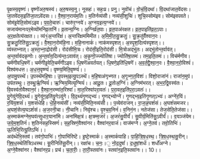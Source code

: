 

  
पृ॒क्षस्य॒वृष्णः॑। वृष्णो॑अरु॒षस्य॑। अ॒रु॒षस्य॒नु। नूसहः॑। सहः॒प्र। प्रनु। नुवो॑चं। वो॒चं॒वि॒दथा॑। वि॒दथा॑जात॒वे॑दसः। जा॒तवे॑दस॒इति॑जा॒तऽवे॑दसः।। वै॒श्वा॒न॒राय॑म॒तिः। म॒तिर्नव्य॑सी। नव्य॑सी॒शुचिः॑। शुचि॒स्सोम॑इव। सोम॑इवपवते। सोम॑इ॒वेति॒सोमः॑ऽइव। प॒व॒ते॒चारुः॑। चारु॑र॒ग्नये॑। अ॒ग्नय॒इत्य॒ग्नये॑।।  
सजाय॑मानःपर॒मेव्यो॑मनिव्र॒तानि॑। व्र॒तान्य॒ग्निः। अ॒ग्निर्व्र॑त॒पाः। व्र॒त॒पाअ॑रक्षत। व्र॒त॒पाइति॑व्र॒त॒ऽपाः। अ॒र॒क्षतेत्य॑रक्षत।। व्य॑१॒॑अ॒न्तरि॑क्षं। अ॒न्तरि॑क्षममिमीत। अ॒मि॒मी॒त॒सु॒क्रतुः॑। सु॒क्र॒तु॑र्वैश्वान॒रः। सु॒क्रतु॒रिति॑सु॒ऽक्रतुः॑। वै॒श्वा॒न॒रोम॑हि॒ना। म॒हि॒नानाकं॑। नाक॑मस्पृशत्। अ॒स्पृ॒श॒दित्य॑स्पृशत्।।  
व्य॑स्तभ्नात्। अ॒स्त॒भ्ना॒द्रोद॑सी। रोद॑सीमि॒त्रः। रोद॑सी॒इति॒रोद॑सी। मि॒त्रोअद्भु॑तः। अद्भु॑तोन्त॒र्वाव॑त्। अ॒न्त॒र्वाव॑दकृणोः। अ॒न्त॒र्वाव॒दित्य॑न्तः॒ऽवाव॑त्। अ॒कृ॒णॊ॒ज्ज्योति॑षा। ज्योति॑षा॒तमः॑। तम॒इति॒तमः॑।। विच॑र्मणीव। चर्म॑णीवधि॒षणॆ॑। चर्म॑णीइ॒वेति॒चर्म॑णीऽइव। धि॒षणॆ॑अवर्तयत्। धि॒षणे॒इति॑धि॒षणॆ॑। अ॒व॒र्त॒द्वै॒श्वा॒न॒रः। वै॒श्वा॒न॒रो॒विश्वं॑। विश्व॑मधत्त। अ॒ध॒त्त॒वृष्ण्यं॑। वृष्ण्य॒मिति॒वृष्ण्यं॑।।  
अ॒पामु॒पस्थे॑। उ॒पस्थे॑महि॒षाः। उ॒पस्थ॒इत्यु॒पऽस्थे॑। म॒हि॒षाअ॑गृभ्णत। अ॒गृ॒भ्ण॒त॒विशः॑। विशो॒राजा॑नं। राजा॑न॒मुप॑। उप॑तस्थुः। त॒स्थु॒र्ऋ॒ग्मियं॑। ऋ॒ग्मिय॒मित्यृ॒ग्मियं॑।। आदू॒तः। दू॒तोअ॒ग्निं। अ॒ग्निम॑भरत्। अ॒भ॒र॒द्वि॒वस्व॑तः। वि॒वस्व॑तोवैश्वान॒रं। वै॒श्वा॒न॒रम्मा॑त॒रिश्वा॑। मा॒त॒रिश्वा॑परा॒वतः॑। प॒रा॒वत॒इति॑प॒रा॒ऽवतः॑।।  
यु॒गेयु॑गेवि॒दथ्यं॑। यु॒गेयु॑ग॒इति॑यु॒गेऽयु॑गे। वि॒द॒थ्यं॑गृ॒णद्भ्यः॑। गृ॒णद्भ्योग्ने॑। गृ॒णद्भ्य॒इति॑गृ॒णत्ऽभ्यः॑। अग्ने॑र॒यिं। र॒यिंय॒शसं॑। य॒शसं॑धेहि। धे॒हि॒नव्य॑सीं। नव्य॑सी॒मिति॒नव्य॑सी।। प॒व्येव॑राजन्। रा॒ज॒न्न॒घशं॑सं। अ॒घशं॑समजर। अ॒घशं॒सेत्य॒घऽशं॑सं। अ॒ज॒रनी॒चा। नी॒चानि। निवृ॑श्च। वृ॒श्च॒व॒निनं॑। व॒निनं॒न। नतेज॑सा। तेज॒सेति॒तेज॑सा।।  
अ॒स्माक॑मग्नेम॒घव॑त्सुधार॒याना॑मि। अना॑मिक्ष॒त्रं। क्ष॒त्रम्म॒जरं॑। अ॒जरं॑सु॒वीर्यं॑। सु॒वीर्य॒मिति॑सु॒ऽवीर्यं॑।। व॒यञ्ज॑येम। ज॒ये॒म॒श॒तिनं॑। श॒तिनं॑सह॒स्स्रिणं॑। स॒ह॒स्रिणं॒वैश्वा॑नर। वैश्वा॑नर॒वाजं॑। वाज॑मग्ने। अ॒ग्ने॒तव॑। तवो॒तिभिः॑। ऊ॒तिभि॒रित्यू॒तिऽभिः॑।।  
अद॑ब्धेभि॒स्तव॑। तव॑गो॒पाभिः॑। गो॒पाभि॑रिष्टॆ। इ॒ष्टे॒स्माकं॑। अ॒स्माकं॑पाहि। पा॒हि॒त्रि॒ष॒ध॒स्थ॒। त्रि॒ष॒ध॒स्थ॒सू॒रीन्। त्रि॒ष॒ध॒स्थेति॑त्रिऽधस्थ। सू॒रीनिति॑सू॒रीन्।। रक्षा॑च। च॒नः॒।॒ नो॒द॒दुषां॑। द॒धुषां॒शर्धः॑। शर्धो॑अग्ने। अ॒ग्ने॒वैश्वा॑नर। वैश्वा॑नर॒प्र। प्रच॑। च॒ता॒रीः॒। ता॒री॒स्तवा॑नः। स्तवा॑न॒इति॒स्तवा॑नः।। 10।।  
